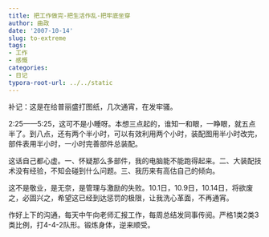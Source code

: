```yaml
---
title: 把工作做完-把生活作乱-把牢底坐穿 
author: 曲政
date: '2007-10-14'
slug: to-extreme
tags:
- 工作
- 感慨
categories:
- 日记
typora-root-url: ../../static
---
```


补记：这是在给普丽盛打图纸，几次通宵，在发牢骚。

2:25——5:25，这可不是小睡呀。本想三点起的，谁知一和眼，一睁眼，就五点半了。到八点，还有两个半小时，可以有效利用两个小时，装配图用半小时改完，部件表用半小时，一小时完善部件总装配。

这话自己都心虚。一、怀疑那么多部件，我的电脑能不能跑得起来。二、大装配技术没有经验，不知会碰到什么问题。三、我历来有高估自己的倾向。

这不是敬业，是无奈，是管理与激励的失败。10.1日，10.9日，10.14日，将欲废之，必固兴之，希望这已经到达惩罚的极限，让我洗心革面，不再通宵。

作好上下的沟通，每天中午向老师汇报工作，每周总结发同事传阅。严格1类2类3类比例，打4-4-2队形。锻炼身体，逆来顺受。